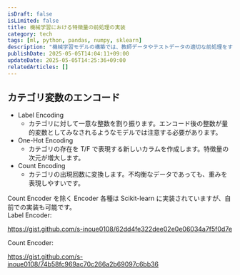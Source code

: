 ```yaml
---
isDraft: false
isLimited: false
title: 機械学習における特徴量の前処理の実装
category: tech
tags: [ml, python, pandas, numpy, sklearn]
description: "機械学習モデルの構築では、教師データやテストデータの適切な前処理をする必要があります。このエントリでは、Python による実装例をまとめていきます。"
publishDate: 2025-05-05T14:04:11+09:00
updateDate: 2025-05-05T14:25:36+09:00
relatedArticles: []
---
```


## カテゴリ変数のエンコード

- Label Encoding
  - カテゴリに対して一意な整数を割り振ります。エンコード後の整数が量的変数としてみなされるようなモデルでは注意する必要があります。
- One-Hot Encoding
  - カテゴリの存在を T/F で表現する新しいカラムを作成します。特徴量の次元が増大します。
- Count Encoding
  - カテゴリの出現回数に変換します。不均衡なデータであっても、重みを表現しやすいです。

Count Encoder を除く Encoder 各種は Scikit-learn に実装されていますが、自前での実装も可能です。
\
Label Encoder:

https://gist.github.com/s-inoue0108/62dd4fe322dee02e0e06034a7f5f0d7e

Count Encoder:

https://gist.github.com/s-inoue0108/74b58fc969ac70c266a2b69097c6bb36